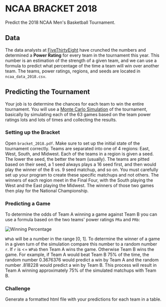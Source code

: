 # NCAA BRACKET 2018

Predict the 2018 NCAA Men's Basketball Tournament.

## Data

The data analysts at [FiveThirtyEight](http://fivethirtyeight.com/) have crunched the numbers and determined a **Power Rating** for every team in the tournament this year. This number is an estimation of the strength of a given team, and we can use a formula to predict what percentage of the time a team will win over another team. The teams, power ratings, regions, and seeds are located in `ncaa_data_2018.csv`.

## Predicting the Tournament

Your job is to determine the chances for each team to win the entire tournament. You will use a [Monte Carlo Simulation](http://www.solver.com/monte-carlo-simulation-overview#What_is_Monte_Carlo_Simulation) of the tournament, basically by simulating each of the 63 games based on the team power ratings lots and lots of times and collecting the results.

### Setting up the Bracket

Open `bracket_2018.pdf`. Make sure to set up the initial state of the tournament correctly. Teams are separated into one of 4 regions: East, West, South, and Midwest. Each of the teams in a region is given a seed. The lower the seed, the better the team (usually). The teams are pitted based on their seed, a 1 seed always plays a 16 seed first, and then would play the winner of the 8 vs. 9 seed matchup, and so on. You must carefully set up your program to create these specific matchups and not others. The winners of each region meet in the Final Four, with the South playing the West and the East playing the Midwest. The winners of those two games then play for the National Championship.

### Predicting a Game

To determine the odds of Team A winning a game against Team B you can use a formula based on the two teams' power ratings `PRa` and `PRb`: 

![Winning Percentage](https://braceyourself.io/public/img/wp_ab.gif)

`WPab` will be a number in the range [0, 1]. To determine the winner of a game in a given turn of the simulation compare this number to a random number `r`. If `r` is <= `WPab` then Team A wins the game. Otherwise Team B wins the game. For example, if Team A would beat Team B 75% of the time, the random number 0.3676376 would predict a win by Team A and the random number .818228 would predict a win by Team B. This process will result in Team A winning approximately 75% of the simulated matchups with Team B.

### Challenge

Generate a formatted html file with your predictions for each team in a table. 